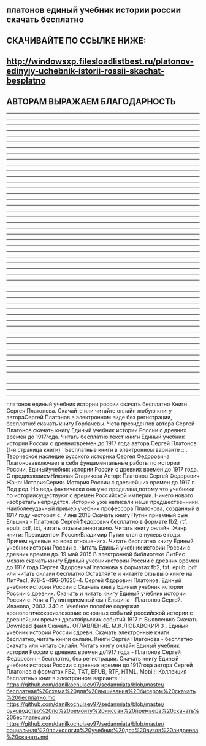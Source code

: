 платонов единый учебник истории россии скачать бесплатно
--------------------------------------------------
СКАЧИВАЙТЕ ПО ССЫЛКЕ НИЖЕ:
--------------------------------------------------
http://windowsxp.filesloadlistbest.ru/platonov-edinyiy-uchebnik-istorii-rossii-skachat-besplatno
--------------------------------------------------
АВТОРАМ ВЫРАЖАЕМ БЛАГОДАРНОСТЬ
--------------------------------------------------
--------------------------------------------------
--------------------------------------------------
--------------------------------------------------
--------------------------------------------------
--------------------------------------------------
--------------------------------------------------
--------------------------------------------------
--------------------------------------------------
--------------------------------------------------
--------------------------------------------------
--------------------------------------------------
--------------------------------------------------
--------------------------------------------------
--------------------------------------------------
--------------------------------------------------
--------------------------------------------------
--------------------------------------------------
--------------------------------------------------
--------------------------------------------------
--------------------------------------------------
--------------------------------------------------
--------------------------------------------------
--------------------------------------------------
--------------------------------------------------
--------------------------------------------------
--------------------------------------------------
--------------------------------------------------
--------------------------------------------------
--------------------------------------------------
--------------------------------------------------
--------------------------------------------------
--------------------------------------------------
--------------------------------------------------
--------------------------------------------------
--------------------------------------------------
--------------------------------------------------
--------------------------------------------------
--------------------------------------------------
--------------------------------------------------
--------------------------------------------------
--------------------------------------------------
--------------------------------------------------
--------------------------------------------------
--------------------------------------------------
--------------------------------------------------
--------------------------------------------------
--------------------------------------------------
--------------------------------------------------
--------------------------------------------------
--------------------------------------------------
платонов единый учебник истории россии скачать бесплатно Книги Сергея Платонова. Скачайте или читайте онлайн любую книгу автораСергей Платонов в электронном виде без регистрации, бесплатно! скачать книгу Горбачевы. Чета президентов автора Сергей Платонов скачать книгу Единый учебник истории России с древних времен до 1917года. Читать бесплатно текст книги Единый учебник истории России с древнихвремен до 1917 года автора Сергей Платонов (1-я страница книги) ::Бесплатные книги в электронном варианте :: . Творческое наследие русского историка Сергея Федоровича Платоновавключает в себя фундаментальные работы по истории России, Единыйучебник истории России с древних времен до 1917 года. С предисловиемНиколая Старикова Автор: Платонов Сергей Федорович Жанр: ИсторияСерия:. История России с древнейших времен до 1917 г. Под ред. Но ведь фактически она уже проделана,потому что учебники по историисуществуют с времен Российской империи. Ничего нового изобретать непридется. Историю уже написали наши предшественники. Наиболееудачный пример  учебник профессора Платонова, созданный в 1917 году -история с. 7 янв 2018  Скачать книгу Путин  приемный сын Ельцина - Платонов СергейФедорович бесплатно в формате fb2, rtf, epub, pdf, txt, читать отзывы,аннотацию. Читать книгу онлайн. Жанр книги:  Президентом РоссииВладимир Путин стал в нулевые годы. Причем нулевые во всех отношениях. Читать бесплатно книгу Единый учебник истории России с. Читать Единый учебник истории России с древних времен до. 19 май 2015  В электронной библиотеке ЛитРес можно скачать книгу Единый учебникистории России с древних времен до 1917 года Сергея ФдоровичаПлатонова в форматах fb2, txt, epub, pdf или читать онлайн бесплатно!Оставляйте и читайте отзывы о книге на ЛитРес!, 978-5-496-01625-4. Сергей Фдорович Платонов, Единый учебник истории России с
Скачать книгу Единый учебник истории России с древних. Скачать и читать книгу Единый учебник истории России с. Книга Путин  приемный сын Ельцина - Платонов Сергей. Иваново, 2003.  340 с. Учебное пособие содержит хронологическоеизложение основных событий российской истории с древнейших времен дооктябрьских событий 1917 г. Выявлению  Скачать  Download файл Скачать. ОГЛАВЛЕНИЕ. М.К.ЛЮБАВСКИЙ 3 . Единый учебник истории России сдревн. Скачать электронные книги бесплатно, читать книги онлайн. Книги Сергея Платонова - бесплатно скачать или читать онлайн. Читать книгу онлайн Единый учебник истории России с древних времен до1917 года - Платонов Сергей Федорович - бесплатно, без регистрации. Скачать книгу Единый учебник истории России с древних времен до 1917года автора Сергей Платонов в форматах FB2, TXT, EPUB, RTF, HTML, Mobi :: Коллекция бесплатных книг в электронном варианте :: .
https://github.com/danilkochulaev97/sedanmiata/blob/master/бесплатная%20схема%20для%20вышивания%20бисером%20скачать%20бесплатно.md
https://github.com/danilkochulaev97/sedanmiata/blob/master/руководство%20по%20ремонту%20ниссан%20премьера%20скачать%20бесплатно.md
https://github.com/danilkochulaev97/sedanmiata/blob/master/социальная%20психология%20учебник%20для%20вузов%20андреева%20скачать.md